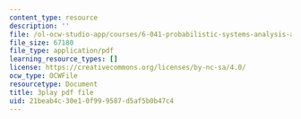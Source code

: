 ```yaml
---
content_type: resource
description: ''
file: /ol-ocw-studio-app/courses/6-041-probabilistic-systems-analysis-and-applied-probability-fall-2010/21beab4c30e10f999587d5af5b0b47c4_j9WZyLZCBzs.pdf
file_size: 67180
file_type: application/pdf
learning_resource_types: []
license: https://creativecommons.org/licenses/by-nc-sa/4.0/
ocw_type: OCWFile
resourcetype: Document
title: 3play pdf file
uid: 21beab4c-30e1-0f99-9587-d5af5b0b47c4
---
```

